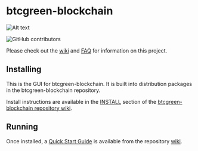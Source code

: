# btcgreen-blockchain
![Alt text](https://www.btcgreennetwork.org/img/btcgreen_logo.svg)

![GitHub contributors](https://img.shields.io/github/contributors/BTCgreen-Network/btcgreen-blockchain?logo=GitHub)

Please check out the [wiki](https://github.com/BTCgreen-Network/btcgreen-blockchain/wiki)
and [FAQ](https://github.com/BTCgreen-Network/btcgreen-blockchain/wiki/FAQ) for
information on this project.

## Installing

This is the GUI for btcgreen-blockchain. It is built into distribution packages in the btcgreen-blockchain repository.

Install instructions are available in the
[INSTALL](https://github.com/BTCgreen-Network/btcgreen-blockchain/wiki/INSTALL)
section of the
[btcgreen-blockchain repository wiki](https://github.com/BTCgreen-Network/btcgreen-blockchain/wiki).

## Running

Once installed, a
[Quick Start Guide](https://github.com/BTCgreen-Network/btcgreen-blockchain/wiki/Quick-Start-Guide)
is available from the repository
[wiki](https://github.com/BTCgreen-Network/btcgreen-blockchain/wiki).
